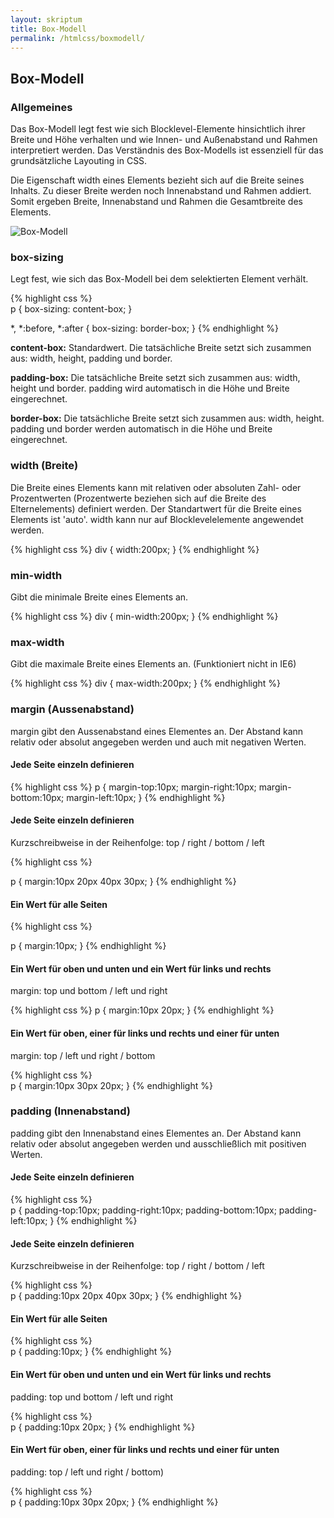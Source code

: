 ```yaml
---
layout: skriptum
title: Box-Modell
permalink: /htmlcss/boxmodell/
---
```


## Box-Modell

### Allgemeines

Das Box-Modell legt fest wie sich Blocklevel-Elemente hinsichtlich ihrer Breite und Höhe verhalten und wie Innen- und Außenabstand und Rahmen interpretiert werden. Das Verständnis des Box-Modells ist essenziell für das grundsätzliche Layouting in CSS.

Die Eigenschaft width eines Elements bezieht sich auf die Breite seines Inhalts. Zu dieser Breite werden noch Innenabstand und Rahmen addiert. Somit ergeben Breite, Innenabstand und Rahmen die Gesamtbreite des Elements.

<img src="{{site.baseurl}}/images/boxmodell.jpg" class="img-responsive" alt="Box-Modell" />


### box-sizing

Legt fest, wie sich das Box-Modell bei dem selektierten Element verhält.

{% highlight css %}     
p {
  box-sizing: content-box;
}

*, *:before, *:after {
  box-sizing: border-box;
}
{% endhighlight %}

**content-box:** Standardwert. Die tatsächliche Breite setzt sich zusammen aus: width, height, padding und border.

**padding-box:** Die tatsächliche Breite setzt sich zusammen aus: width, height und border. padding wird automatisch in die Höhe und Breite eingerechnet.

**border-box:** Die tatsächliche Breite setzt sich zusammen aus: width, height. padding und border werden automatisch in die Höhe und Breite eingerechnet.


### width (Breite)

Die Breite eines Elements kann mit relativen oder absoluten Zahl- oder Prozentwerten (Prozentwerte beziehen sich auf die Breite des Elternelements) definiert werden. Der Standartwert für die Breite eines Elements ist 'auto'. width kann nur auf Blocklevelelemente angewendet werden.


{% highlight css %}
div { 
  width:200px;
}
{% endhighlight %}


### min-width

Gibt die minimale Breite eines Elements an.

{% highlight css %}
div { 
  min-width:200px;
}
{% endhighlight %}


### max-width

Gibt die maximale Breite eines Elements an. (Funktioniert nicht in IE6)

{% highlight css %}	
div { 
  max-width:200px;
}
{% endhighlight %}



### margin (Aussenabstand)

margin gibt den Aussenabstand eines Elementes an. Der Abstand kann relativ oder absolut angegeben werden und auch mit negativen Werten.

#### Jede Seite einzeln definieren
	
{% highlight css %}	
p { 
  margin-top:10px;
  margin-right:10px;
  margin-bottom:10px;
  margin-left:10px;
}
{% endhighlight %}

#### Jede Seite einzeln definieren 
Kurzschreibweise in der Reihenfolge: top / right / bottom / left

{% highlight css %}	
	
p { 
  margin:10px 20px 40px 30px;
}
{% endhighlight %}

#### Ein Wert für alle Seiten

{% highlight css %}	

p { 
  margin:10px;
}
{% endhighlight %}

#### Ein Wert für oben und unten und ein Wert für links und rechts 
margin: top und bottom / left und right

{% highlight css %}	
p { 
  margin:10px 20px;
}
{% endhighlight %}

#### Ein Wert für oben, einer für links und rechts und einer für unten 
margin: top / left und right / bottom

{% highlight css %}		
p { 
  margin:10px 30px 20px;
}
{% endhighlight %}


### padding (Innenabstand)

padding gibt den Innenabstand eines Elementes an. Der Abstand kann relativ oder absolut angegeben werden und ausschließlich mit positiven Werten.

#### Jede Seite einzeln definieren

{% highlight css %}			
p { 
  padding-top:10px;
  padding-right:10px;
  padding-bottom:10px;
  padding-left:10px;
}
{% endhighlight %}

#### Jede Seite einzeln definieren
Kurzschreibweise in der Reihenfolge: top / right / bottom / left

{% highlight css %}			
p { 
  padding:10px 20px 40px 30px;
}
{% endhighlight %}

#### Ein Wert für alle Seiten

	
{% highlight css %}			
p { 
  padding:10px;
}
{% endhighlight %}

#### Ein Wert für oben und unten und ein Wert für links und rechts 
padding: top und bottom / left und right

	
{% highlight css %}			
p { 
  padding:10px 20px;
}
{% endhighlight %}

#### Ein Wert für oben, einer für links und rechts und einer für unten
padding: top / left und right / bottom)

	
{% highlight css %}			
p { 
  padding:10px 30px 20px;
}
{% endhighlight %}
